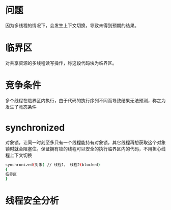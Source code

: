 # 问题

因为多线程的情况下，会发生上下文切换，导致未得到预期的结果。

# 临界区

对共享资源的多线程读写操作，称这段代码块为临界区。


# 竞争条件

多个线程在临界区内执行，由于代码的执行序列不同而导致结果无法预测，称之为发生了竞态条件

# synchronized

对象锁，让同一时刻至多只有一个线程能持有对象锁，其它线程再想获取这个对象锁时就会阻塞住。保证拥有锁的线程可以安全的执行临界区内的代码，不用担心线程上下文切换

~~~bash
synchronized(对象) // 线程1， 线程2(blocked)
{
临界区
}
~~~

# 线程安全分析
